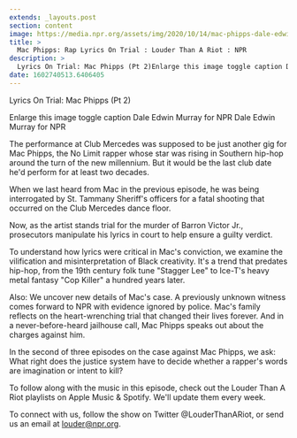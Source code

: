 ```yaml
--- 
extends: _layouts.post 
section: content 
image: https://media.npr.org/assets/img/2020/10/14/mac-phipps-dale-edwin-murray-for-npr-final_wide-dbfe5242bc12e4e1059e9d06be5afebcbc85bff4.jpg?s=1400 
title: > 
  Mac Phipps: Rap Lyrics On Trial : Louder Than A Riot : NPR 
description: > 
  Lyrics On Trial: Mac Phipps (Pt 2)Enlarge this image toggle caption Dale Edwin Murray for NPR Dale Edwin Murray for NPRThe performance at Club Mercedes was supposed to be just another gig for Mac Phipps, the No Limit rapper whose star was rising in Southern hip-hop around the turn of the new millennium.When we last heard from Mac in the previous episode, he was being interrogated by St. Tammany Sheriff's officers for a fatal shooting that occurred on the Club Mercedes dance floor.And in a never-before-heard jailhouse call, Mac Phipps speaks out about the charges against him.In the second of three episodes on the case against Mac Phipps, we ask: What right does the justice system have to decide whether a rapper's words are imagination or intent to kill?To follow along with the music in this episode, check out the Louder Than A Riot playlists on Apple Music & Spotify. 
date: 1602740513.6406405 
--- 
```

Lyrics On Trial: Mac Phipps (Pt 2)

Enlarge this image toggle caption Dale Edwin Murray for NPR Dale Edwin Murray for NPR

The performance at Club Mercedes was supposed to be just another gig for Mac Phipps, the No Limit rapper whose star was rising in Southern hip-hop around the turn of the new millennium. But it would be the last club date he'd perform for at least two decades.

When we last heard from Mac in the previous episode, he was being interrogated by St. Tammany Sheriff's officers for a fatal shooting that occurred on the Club Mercedes dance floor.

Now, as the artist stands trial for the murder of Barron Victor Jr., prosecutors manipulate his lyrics in court to help ensure a guilty verdict.

To understand how lyrics were critical in Mac's conviction, we examine the vilification and misinterpretation of Black creativity. It's a trend that predates hip-hop, from the 19th century folk tune "Stagger Lee" to Ice-T's heavy metal fantasy "Cop Killer" a hundred years later.

Also: We uncover new details of Mac's case. A previously unknown witness comes forward to NPR with evidence ignored by police. Mac's family reflects on the heart-wrenching trial that changed their lives forever. And in a never-before-heard jailhouse call, Mac Phipps speaks out about the charges against him.

In the second of three episodes on the case against Mac Phipps, we ask: What right does the justice system have to decide whether a rapper's words are imagination or intent to kill?

To follow along with the music in this episode, check out the Louder Than A Riot playlists on Apple Music & Spotify. We'll update them every week.

To connect with us, follow the show on Twitter @LouderThanARiot, or send us an email at louder@npr.org.